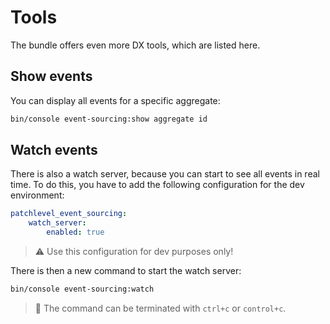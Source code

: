 # Tools

The bundle offers even more DX tools, which are listed here.

## Show events

You can display all events for a specific aggregate:

```bash
bin/console event-sourcing:show aggregate id
```

## Watch events

There is also a watch server, because you can start to see all events in real time. 
To do this, you have to add the following configuration for the dev environment:

```yaml
patchlevel_event_sourcing:
    watch_server:
        enabled: true
```

> :warning: Use this configuration for dev purposes only!

There is then a new command to start the watch server:

```bash
bin/console event-sourcing:watch
```

> :book: The command can be terminated with `ctrl+c` or `control+c`.